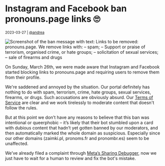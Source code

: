 # Instagram and Facebook ban pronouns.page links 🙄

<small>2023-03-27 | [@andrea](/@andrea)</small>

![Screenshot of the ban message with text: Links to be removed: pronouns.page. We remove links with: – spam; – Support or praise of terrorism, organised crime, or hate groups; – solicitation of sexual services; – sale of firearms and drugs](/img-local/blog/instagram-ban.png)

On Sunday, March 26th, we were made aware that Instagram and Facebook started blocking links to pronouns.page and requiring users to remove them from their profile.

We're saddened and annoyed by the situation. Our portal definitely has nothing to do with spam, terrorism, crime, hate groups, sexual services, firearms, or drugs.
Such accusations are obviously absurd. Our [Terms of Service](/terms) are clear and we work tirelessly to moderate content that doesn't follow the rules.

But at this point we don’t have any reasons to believe that this ban was intentional or queerphobic – 
it’s likely that their bot stumbled upon a card with dubious content that hadn’t yet gotten banned by our moderators,
and then automatically marked the whole domain as suspicious.
Especially since our other domains (zaimki.pl, pronoms.fr and pronombr.es) seem to be unaffected.

We’ve already filed a complaint through [Meta’s Sharing Debugger](https://developers.facebook.com/tools/debug/?q=https%3A%2F%2Fpronouns.page),
now we just have to wait for a human to review and fix the bot's mistake.
